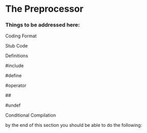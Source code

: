 # The Preprocessor

### Things to be addressed here:

Coding Format

Stub Code

Definitions

\#include

\#define

\#operator

\#\#

\#undef

Conditional Compilation



by the end of this section you should be able to do the following:



